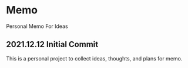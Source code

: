 # Memo
Personal Memo For Ideas



## 2021.12.12 Initial Commit

This is a personal project to collect ideas, thoughts, and plans for memo.

